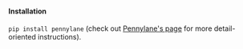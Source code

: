 #### Installation
`pip install pennylane` (check out [Pennylane's page](https://pennylane.ai/install.html) for more detail-oriented instructions).
